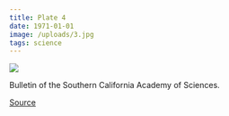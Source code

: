 ```yaml
---
title: Plate 4
date: 1971-01-01
image: /uploads/3.jpg
tags: science
---
```


![](/uploads/3.jpg)

Bulletin of the Southern California Academy of Sciences.

[Source](https://flic.kr/p/xeMASF)